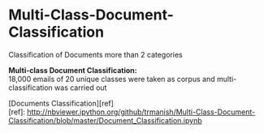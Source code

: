 # Multi-Class-Document-Classification
Classification of Documents more than 2 categories

**Multi-class Document Classification:**  
18,000 emails of 20 unique classes were taken as corpus and multi-classification was carried out  

[Documents Classification][ref]  
[ref]: http://nbviewer.ipython.org/github/trmanish/Multi-Class-Document-Classification/blob/master/Document_Classification.ipynb

